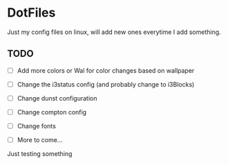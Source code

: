 # DotFiles
Just my config files on linux, will add new ones everytime I add something.

## TODO
- [ ] Add more colors or Wal for color changes based on wallpaper
- [ ] Change the i3status config (and probably change to i3Blocks)
- [ ] Change dunst configuration
- [ ] Change compton config
- [ ] Change fonts
- [ ] More to come... 


Just testing something

